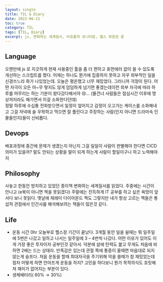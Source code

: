 ```yaml
---
layout: single
title: TIL & Diary
date: 2022-06-21
toc: true
category: TIL
tags: [TIL, Diary]
excerpt: js, 변화하는 세계질서, 비효율적 모니터링, 헬스 회원권 끝
---
```

## Language  
오랜만에 js 로 지긋하게 현재 사용중인 툴을 좀 더 편하고 휴먼에러 없이 쓸 수 있도록 개선하는 스크립트를 짰다. 어제는 하나도 뭔가에 집중하지 못하고 자꾸 외부적인 일을 신경쓰느라 화가 나있었는데. 오늘은 평온했고 너무 재밌었다. 그러니까 걱정이 된다. 어떤 자극이 오든 아~무 렇지도 않게 덤덤하게 넘기면 좋겠는데이런 외부 자극에 따라 하루를 마무리는 하는 기분이 왔다갔다해서야 😢… (물건너 사람들은 점심시간 이후에 명상까지라도 해가면서 이걸 소화한다던데)  
정말 하루에 수십통 전화받으면서 일정이 엎어지고 감정이 오고가는 케이스를 소화해내고 그걸 저녁에 술 우왁하고 먹으면 잘 풀린다고 주장하는 사람(인지 아니면 드라마속 인물들인지)들이 신비롭다.  

## Devops  
배포과정에 중간에 문제가 생겼는지 아닌지 그걸 일일이 사람이 판별해야 한다면 CICD 의미가 있을까? 말도 안되는 상황을 말이 되게 하는게 사람이 할일이구나 하고 노력해야지

## Philosophy  
사놓고 한동안 방치하고 있었던 종이책 변화하는 세계질서를 읽었다. 주중에는 시간이 안나고 (e북이 아니면 책을 못읽겠다) 주말에는 진득하게 IT 공부를 하고 싶은 욕망이 앞서다 보니 못읽다. 옛날에 제레미 다이아몬드 책도 그렇지만 내가 항상 고르는 책들은 통섭적 관점에서 인간사를 해석해보려는 책들이 많은것 같다.

## Life  
- 운동 시간 0hr 오늘부로 헬스장 기간이 끝났다. 3개월 동안 일을 쉴때는 뭐 일주일에 5번은 나갔고 일하고 나서는 일주일에 3 – 4번씩 나갔다. 어떤 이유가 있어도 이게 가장 좋은 투자이자 공부인것 같아서. 덕분에 살에 탄력도 붙고 무게도 처음에 비하면 2배는 드는 상태라. 만족감은 있는데 관절 쪽에 통증이 올때면 마음대로 되지 않는게 슬프다. 처음 운동을 할때 최대자극을 주기위해 악을 쓸때가 참 재밌었는데 점차 어떻게 하면 안아프게 운동을 하지? 고민을 하다보니 뭔가 목적의식도 흐릿해져 재미가 없어지는 부분이 있다.  
- 생체배터리( 60% → 30%)